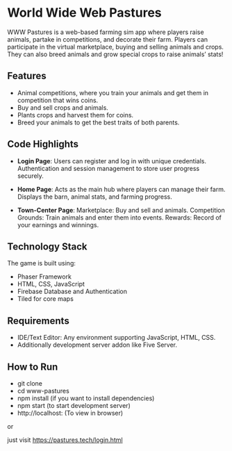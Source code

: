 # World Wide Web Pastures
WWW Pastures is a web-based farming sim app where players raise animals, partake in competitions, and decorate their farm. Players can participate in the virtual marketplace, buying and selling animals and crops. They can also breed animals and grow special crops to raise animals’ stats!

## Features
- Animal competitions, where you train your animals and get them in competition that wins coins.
- Buy and sell crops and animals.
- Plants crops and harvest them for coins.
- Breed your animals to get the best traits of both parents.


## Code Highlights

- **Login Page**:
     Users can register and log in with unique credentials.
     Authentication and session management to store user progress securely.

- **Home Page**:
    Acts as the main hub where players can manage their farm.
    Displays the barn, animal stats, and farming progress.

- **Town-Center Page**:
    Marketplace: Buy and sell and animals.
    Competition Grounds: Train animals and enter them into events.
    Rewards: Record of your earnings and winnings.

## Technology Stack

The game is built using:
- Phaser Framework
- HTML, CSS, JavaScript
- Firebase Database and Authentication
- Tiled for core maps


## Requirements

- IDE/Text Editor: Any environment supporting JavaScript, HTML, CSS.
- Additionally development server addon like Five Server.


## How to Run
- git clone 
- cd www-pastures
- npm install  (if you want to install dependencies)
- npm start    (to start development server)
- http://localhost:<specifiedportnumber>   (To view in browser)

or 

just visit https://pastures.tech/login.html





